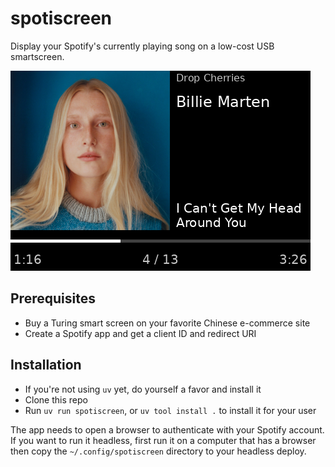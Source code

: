 # spotiscreen

Display your Spotify's currently playing song on a low-cost USB smartscreen.

![Sample of a screen](demo.png)

## Prerequisites

- Buy a Turing smart screen on your favorite Chinese e-commerce site
- Create a Spotify app and get a client ID and redirect URI

## Installation

- If you're not using `uv` yet, do yourself a favor and install it
- Clone this repo
- Run `uv run spotiscreen`, or `uv tool install .` to install it for your user

The app needs to open a browser to authenticate with your Spotify account.
If you want to run it headless, first run it on a computer that has a browser
then copy the `~/.config/spotiscreen` directory to your headless deploy.
